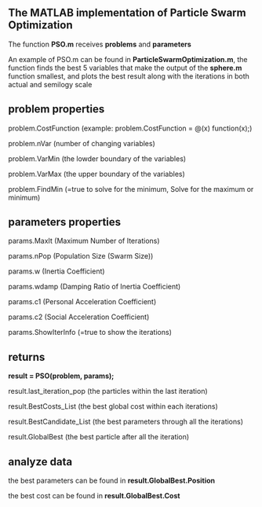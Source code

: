 ## The MATLAB implementation of Particle Swarm Optimization

The function **PSO.m** receives **problems** and **parameters**

An example of PSO.m can be found in **ParticleSwarmOptimization.m**, the function finds the best 5 variables that make the output of the **sphere.m** function smallest, and plots the best result along with the iterations in both actual and semilogy scale

## **problem properties**

  problem.CostFunction (example: problem.CostFunction = @(x) function(x);)
  
  problem.nVar (number of changing variables)
  
  problem.VarMin (the lowder boundary of the variables)
  
  problem.VarMax (the upper boundary of the variables)
  
  problem.FindMin (=true to solve for the minimum, Solve for the maximum or minimum)
  
  
## **parameters properties**

  params.MaxIt (Maximum Number of Iterations)
  
  params.nPop (Population Size (Swarm Size))
  
  params.w  (Inertia Coefficient)
  
  params.wdamp (Damping Ratio of Inertia Coefficient)
  
  params.c1 (Personal Acceleration Coefficient)
  
  params.c2 (Social Acceleration Coefficient)
  
  params.ShowIterInfo (=true to show the iterations)
  
  
## **returns**

  **result = PSO(problem, params);**
  
  result.last_iteration_pop (the particles within the last iteration)
  
  result.BestCosts_List (the best global cost within each iterations)
  
  result.BestCandidate_List  (the best parameters through all the iterations)
  
  result.GlobalBest (the best particle after all the iteration)
  
## **analyze data**

  the best parameters can be found in **result.GlobalBest.Position**
  
  the best cost can be found in **result.GlobalBest.Cost**
  
  
